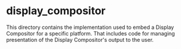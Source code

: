 # display_compositor

This directory contains the implementation used to embed a Display Compositor
for a specific platform. That includes code for managing presentation of the
Display Compositor's output to the user.

